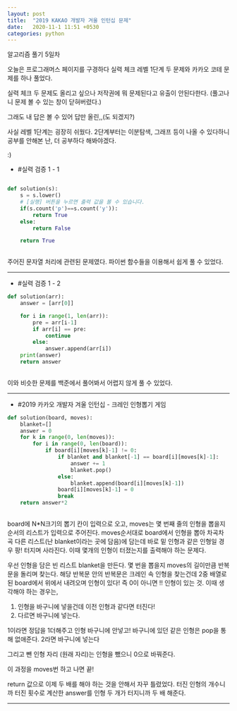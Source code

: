 ```yaml
---
layout: post
title:  "2019 KAKAO 개발자 겨울 인턴십 문제"
date:   2020-11-1 11:51 +0530
categories: python
---
```


알고리즘 풀기 5일차

오늘은 프로그래머스 페이지를 구경하다 실력 체크 레벨 1단계 두 문제와 카카오 코테 문제를 하나 풀었다.

실력 체크 두 문제도 올리고 싶으나 저작권에 뭐 문제된다고 유출이 안된다한다. (풀고나니 문제 볼 수 있는 창이 닫혀버렸다.)

그래도 내 답은 볼 수 있어 답만 올린,,(도 되겠지?)

사실 레벨 1단계는 굉장히 쉬웠다. 2단계부터는 이분탐색, 그래프 등이 나올 수 있다하니 공부를 안해본 난, 더 공부하다 해봐야겠다.

:)

- #실력 검증 1 - 1

```python

def solution(s):
    s = s.lower()
    # [실행] 버튼을 누르면 출력 값을 볼 수 있습니다.
    if(s.count('p')==s.count('y')):
        return True
    else:
        return False

    return True
    
```

주어진 문자열 처리에 관련된 문제였다. 파이썬 함수들을 이용해서 쉽게 풀 수 있었다.

---

- #실력 검증 1 - 2

```python
def solution(arr):
    answer = [arr[0]]

    for i in range(1, len(arr)):
        pre = arr[i-1]
        if arr[i] == pre:
            continue
        else:
            answer.append(arr[i])
    print(answer)
    return answer
    
```

이와 비슷한 문제를 백준에서 풀어봐서 어렵지 않게 풀 수 있었다. 

---

- #2019 카카오 개발자 겨울 인턴십 - 크레인 인형뽑기 게임 

```python
def solution(board, moves):
    blanket=[]
    answer = 0
    for k in range(0, len(moves)):
        for i in range(0, len(board)):
            if board[i][moves[k]-1] != 0:
                if blanket and blanket[-1] == board[i][moves[k]-1]:
                    answer += 1
                    blanket.pop()
                else:
                    blanket.append(board[i][moves[k]-1])
                board[i][moves[k]-1] = 0
                break
    return answer*2
    
```

board에 N*N크기의 뽑기 칸이 입력으로 오고, moves는 몇 번째 줄의 인형을 뽑을지 순서의 리스트가 입력으로 주어진다.
moves순서대로 board에서 인형을 뽑아 차곡차곡 다른 리스트(난 blanket이라는 곳에 담음)에 담는데 바로 밑 인형과 같은 인형일 경우 팡! 터지며 사라진다.
이때 몇개의 인형이 터졌는지를 출력해야 하는 문제다. 

우선 인형을 담은 빈 리스트 blanket을 만든다.
몇 번을 뽑을지 moves의 길이만큼 반복문을 돌리며 찾는다.
해당 반복문 안의 반복문은 크레인 속 인형을 찾는건데 2중 배열로 된 board에서 위에서 내려오며 인형이 있다! 즉 0이 아니면 !! 인형이 있는 것.
이때 생각해야 하는 경우는,
1) 인형을 바구니에 넣을건데 이전 인형과 같다면 터진다!
2) 다르면 바구니에 넣는다.

1이라면 정답을 1더해주고 인형 바구니에 안넣고! 바구니에 있던 같은 인형은 pop을 통해 없애준다.
2라면 바구니에 넣는다

그리고 뺀 인형 자리 (원래 자리)는 인형을 뺐으니 0으로 바꿔준다.

이 과정을 moves번 하고 나면 끝!

return 값으로 이제 두 배를 해야 하는 것을 안해서 자꾸 틀렸었다.
터진 인형의 개수니까 터진 횟수로 계산한 answer를 인형 두 개가 터지니까 두 배 해준다.



---
